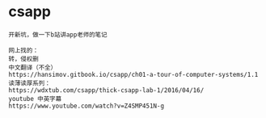 # csapp
    开新坑，做一下b站讲app老师的笔记

    网上找的：
    转，侵权删
    中文翻译（不全）
    https://hansimov.gitbook.io/csapp/ch01-a-tour-of-computer-systems/1.1
    读薄读厚系列：
    https://wdxtub.com/csapp/thick-csapp-lab-1/2016/04/16/
    youtube 中英字幕
    https://www.youtube.com/watch?v=Z4SMP451N-g

    